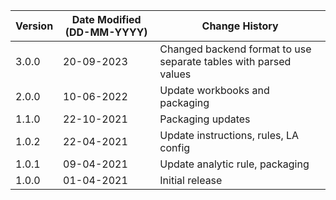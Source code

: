 | **Version** | **Date Modified (DD-MM-YYYY)** | **Change History**                                                 |
|-------------|--------------------------------|--------------------------------------------------------------------|
| 3.0.0       | 20-09-2023                     | Changed backend format to use separate tables with parsed values   |
| 2.0.0       | 10-06-2022                     | Update workbooks and packaging                                     | 
| 1.1.0       | 22-10-2021                     | Packaging updates                                                  |
| 1.0.2       | 22-04-2021                     | Update instructions, rules, LA config                              |
| 1.0.1       | 09-04-2021                     | Update analytic rule, packaging                                    |
| 1.0.0       | 01-04-2021                     | Initial release                                                    |
